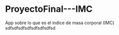 # ProyectoFinal---IMC
App sobre lo que es el indice de masa corporal (IMC)
 sdfsdfsdfsdfsdfsdfsdfsd
